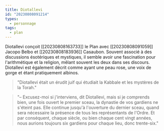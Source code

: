 ```yaml
---
title: Diotallevi
id: "20230808091214"
types:
  - personnage
tags:
  - plan
---
```

Diotallevi conçoit [[20230808163733]] le Plan avec [[20230808091059]] Jacopo Belbo et  [[20230808183936]] Casaubon.
Souvent associé à des discussions ésotériques et mystiques, il semble avoir une fascination pour l'arithmétique et la religion, mêlant souvent les deux dans ses discours. Diotallevi est également décrit comme ayant une peau rose, une voix de gorge et étant pratiquement albinos.

>"Diotallevi était un érudit juif qui étudiait la Kabbale et les mystères de la Torah."

>"– Excusez-moi si j'interviens, dit Diotallevi, mais si je comprends bien, une fois ouvert le premier sceau, la dynastie de vos gardiens ne s'éteint pas. Elle continue jusqu'à l'ouverture du dernier sceau, quand sera nécessaire la présence de tous les représentants de l'Ordre. Et par conséquent, chaque siècle, ou bien chaque cent vingt années, nous aurions toujours six gardiens pour chaque lieu, donc trente-six."